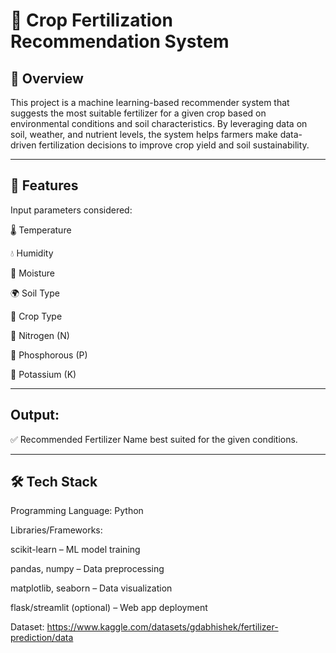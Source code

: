 # 🌱 Crop Fertilization Recommendation System
## 📌 Overview

This project is a machine learning-based recommender system that suggests the most suitable fertilizer for a given crop based on environmental conditions and soil characteristics. By leveraging data on soil, weather, and nutrient levels, the system helps farmers make data-driven fertilization decisions to improve crop yield and soil sustainability.

--- 

## 🚀 Features

Input parameters considered:

🌡️ Temperature

💧 Humidity

🌱 Moisture

🌍 Soil Type

🌾 Crop Type

🧪 Nitrogen (N)

🧪 Phosphorous (P)

🧪 Potassium (K)

---

## Output:

✅ Recommended Fertilizer Name best suited for the given conditions.

---

## 🛠️ Tech Stack

Programming Language: Python

Libraries/Frameworks:

scikit-learn – ML model training

pandas, numpy – Data preprocessing

matplotlib, seaborn – Data visualization

flask/streamlit (optional) – Web app deployment

Dataset: https://www.kaggle.com/datasets/gdabhishek/fertilizer-prediction/data
